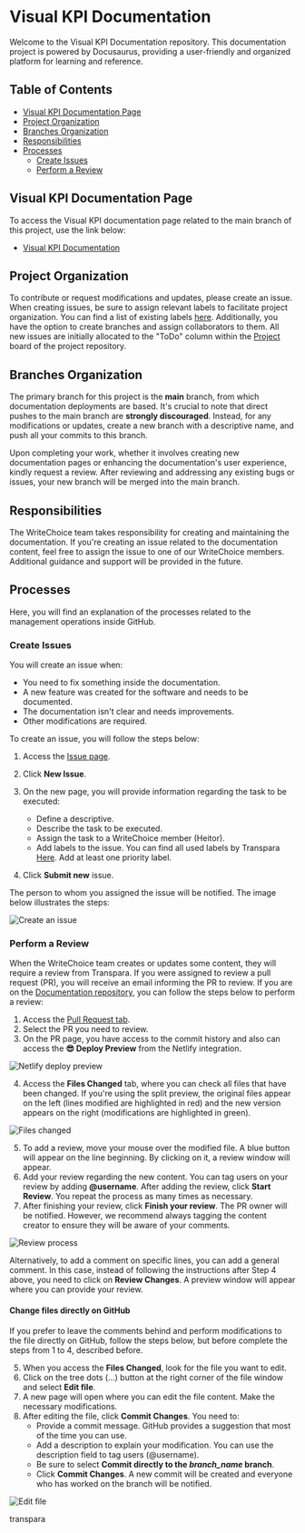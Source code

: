 # Visual KPI Documentation

Welcome to the Visual KPI Documentation repository. This documentation project is powered by Docusaurus, providing a user-friendly and organized platform for learning and reference.

## Table of Contents

- [Visual KPI Documentation Page](#visual-kpi-documentation-page)
- [Project Organization](#project-organization)
- [Branches Organization](#branches-organization)
- [Responsibilities](#responsibilities)
- [Processes](#processes)
  - [Create Issues](#create-issues)
  - [Perform a Review](#perform-a-review)

## Visual KPI Documentation Page

To access the Visual KPI documentation page related to the main branch of this project, use the link below:

- [Visual KPI Documentation](https://main--transpara-docs.netlify.app/)

## Project Organization

To contribute or request modifications and updates, please create an issue. When creating issues, be sure to assign relevant labels to facilitate project organization. You can find a list of existing labels [here](https://github.com/transpara/documentation/labels). Additionally, you have the option to create branches and assign collaborators to them.
All new issues are initially allocated to the "ToDo" column within the [Project](https://github.com/orgs/transpara/projects/19) board of the project repository.

## Branches Organization

The primary branch for this project is the **main** branch, from which documentation deployments are based. It's crucial to note that direct pushes to the main branch are **strongly discouraged**. Instead, for any modifications or updates, create a new branch with a descriptive name, and push all your commits to this branch.

Upon completing your work, whether it involves creating new documentation pages or enhancing the documentation's user experience, kindly request a review. After reviewing and addressing any existing bugs or issues, your new branch will be merged into the main branch.

## Responsibilities

The WriteChoice team takes responsibility for creating and maintaining the documentation. If you're creating an issue related to the documentation content, feel free to assign the issue to one of our WriteChoice members. Additional guidance and support will be provided in the future.

## Processes

Here, you will find an explanation of the processes related to the management operations inside GitHub.

### Create Issues

You will create an issue when:

- You need to fix something inside the documentation.
- A new feature was created for the software and needs to be documented.
- The documentation isn't clear and needs improvements.
- Other modifications are required.

To create an issue, you will follow the steps below:

1. Access the [Issue page](https://github.com/transpara/documentation/issues).
2. Click **New Issue**.
3. On the new page, you will provide information regarding the task to be executed:
    - Define a descriptive.
    - Describe the task to be executed.
    - Assign the task to a WriteChoice member (Heitor).
    - Add labels to the issue. You can find all used labels by Transpara [Here](https://github.com/transpara/documentation/labels). Add at least one priority label.

4. Click **Submit new** issue.

The person to whom you assigned the issue will be notified. The image below illustrates the steps:

![Create an issue](/assets/create-issue.gif "Create an issue")

### Perform a Review

When the WriteChoice team creates or updates some content, they will require a review from Transpara. If you were assigned to review a pull request (PR), you will receive an email informing the PR to review. If you are on the [Documentation repository](https://github.com/transpara/documentation), you can follow the steps below to perform a review:

1. Access the [Pull Request tab](https://github.com/transpara/documentation/pulls).
2. Select the PR you need to review.
3. On the PR page, you have access to the commit history and also can access the **😎 Deploy Preview** from the Netlify integration.

![Netlify deploy preview](/assets/deploy-preview.png "Netlify deploy preview")

4. Access the **Files Changed** tab, where you can check all files that have been changed. If you're using the split preview, the original files appear on the left (lines modified are highlighted in red) and the new version appears on the right (modifications are highlighted in green). 

![Files changed](/assets/files-changed.png "Files changed")

5. To add a review, move your mouse over the modified file. A blue button will appear on the line beginning. By clicking on it, a review window will appear.
6. Add your review regarding the new content. You can tag users on your review by adding **@username**. After adding the review, click **Start Review**. You repeat the process as many times as necessary. 
7. After finishing your review, click **Finish your review**. The PR owner will be notified. However, we recommend always tagging the content creator to ensure they will be aware of your comments.

![Review process](/assets/files-changed.png "Review Process")

Alternatively, to add a comment on specific lines, you can add a general comment. In this case, instead of following the instructions after Step 4 above, you need to click on **Review Changes**. A preview window will appear where you can provide your review.

#### Change files directly on GitHub

If you prefer to leave the comments behind and perform modifications to the file directly on GitHub, follow the steps below, but before complete the steps from 1 to 4, described before.

5. When you access the **Files Changed**, look for the file you want to edit.
6. Click on the tree dots (...) button at the right corner of the file window and select **Edit file**. 
7. A new page will open where you can edit the file content. Make the necessary modifications.
8. After editing the file, click **Commit Changes**. You need to:
    - Provide a commit message. GitHub provides a suggestion that most of the time you can use.
    - Add a description to explain your modification. You can use the description field to tag users (@username).
    - Be sure to select **Commit directly to the *branch_name* branch**.
    - Click **Commit Changes**. A new commit will be created and everyone who has worked on the branch will be notified.

![Edit file](/assets/edit-file.gif "Edit file")

transpara